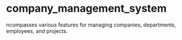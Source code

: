 # company_management_system
ncompasses various features for managing companies, departments, employees, and projects.
